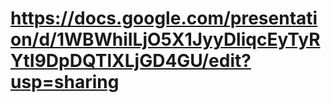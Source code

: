# https://docs.google.com/presentation/d/1WBWhiILjO5X1JyyDliqcEyTyRYtI9DpDQTlXLjGD4GU/edit?usp=sharing
